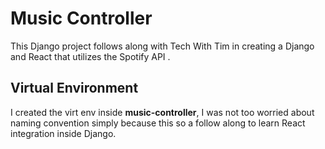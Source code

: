 # Music Controller

This Django project follows along with Tech With Tim in creating a Django and React that utilizes the Spotify API [](https://youtu.be/JD-age0BPVo?si=90BXQF1JXUhKokRx).

## Virtual Environment

I created the virt env inside **music-controller**, I was not too worried about naming convention simply because this so a follow along to learn React integration inside Django.
